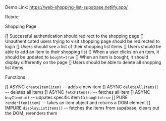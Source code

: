 Demo Link: https://web-shopping-list-supabase.netlify.app/

Rubric:

Shopping Page

[] Successful authentication should redirect to the shopping page
[] Unauthenticated users trying to visit shopping page should be redirected to login
[] Users should see a list of their shopping list items
[] Users should be able to add an item to their shopping list
[] When a user clicks on an item, it should be updated to `bought=true`
[] When an item is bought, it should display differently on the page
[] Users should be able to delete all shopping list items

Functions

[] ASYNC `createItem(item)` -- adds a new item
[] ASYNC `deleteAllItems()` -- deletes all items
[] ASYNC `fetchItems()` -- fetches all item
[] ASYNC `buyItem(id)` -- udpates specific item to `bought=true`
[] PURE `renderItem(item)` -- takes an item object and returns a DOM element
[] IMPURE `displayListItems()` -- fetches the items from supabase, clears out the DOM, rerenders them
